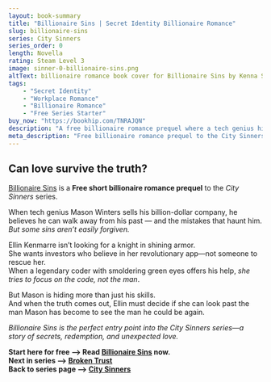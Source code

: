 ```yaml
---
layout: book-summary
title: "Billionaire Sins | Secret Identity Billionaire Romance"
slug: billionaire-sins
series: City Sinners
series_order: 0
length: Novella
rating: Steam Level 3
image: sinner-0-billionaire-sins.png
altText: billionaire romance book cover for Billionaire Sins by Kenna Shaw Reed with handsome brooding man foreground and Sydney Harbour Bridge background
tags:
    - "Secret Identity"
    - "Workplace Romance"
    - "Billionaire Romance"
    - "Free Series Starter"
buy_now: "https://bookhip.com/TNRAJQN"
description: "A free billionaire romance prequel where a tech genius hiding a life-altering secret meets a determined app developer who refuses to be saved. Can love survive the truth in Billionaire Sins?"
meta_description: "Free billionaire romance prequel to the City Sinners series by Kenna Shaw Reed. When Mason's secret is exposed, will Ellin choose love or walk away?"
---
```


## Can love survive the truth?

[Billionaire Sins](https://bookhip.com/TNRAJQN/ "Billionaire Sins") is a **Free short billionaire romance prequel** to the _City Sinners_ series.

When tech genius Mason Winters sells his billion-dollar company, he believes he can walk away from his past — and the mistakes that haunt him. _But some sins aren’t easily forgiven._

Ellin Kenmarre isn’t looking for a knight in shining armor.  
She wants investors who believe in her revolutionary app—not someone to rescue her.  
When a legendary coder with smoldering green eyes offers his help, _she tries to focus on the code, not the man_.

But Mason is hiding more than just his skills.  
And when the truth comes out, Ellin must decide if she can look past the man Mason has become to see the man he could be again.

_Billionaire Sins is the perfect entry point into the City Sinners series—a story of secrets, redemption, and unexpected love._

**Start here for free --> Read [Billionaire Sins](https://bookhip.com/TNRAJQN/ "Billionaire Sins") now.**  
**Next in series --> [Broken Trust](https://mybook.to/BrokenTrustErebus "Broken Trust")**  
**Back to series page --> [City Sinners](/series/city-sinners)**